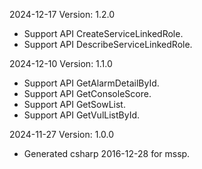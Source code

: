 2024-12-17 Version: 1.2.0
- Support API CreateServiceLinkedRole.
- Support API DescribeServiceLinkedRole.


2024-12-10 Version: 1.1.0
- Support API GetAlarmDetailById.
- Support API GetConsoleScore.
- Support API GetSowList.
- Support API GetVulListById.


2024-11-27 Version: 1.0.0
- Generated csharp 2016-12-28 for mssp.

